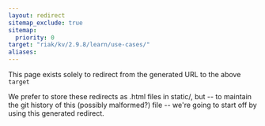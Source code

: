 ```yaml
---
layout: redirect
sitemap_exclude: true
sitemap:
  priority: 0
target: "riak/kv/2.9.8/learn/use-cases/"
aliases:
---
```


This page exists solely to redirect from the generated URL to the above `target`

We prefer to store these redirects as .html files in static/, but -- to maintain
the git history of this (possibly malformed?) file -- we're going to start off
by using this generated redirect.

